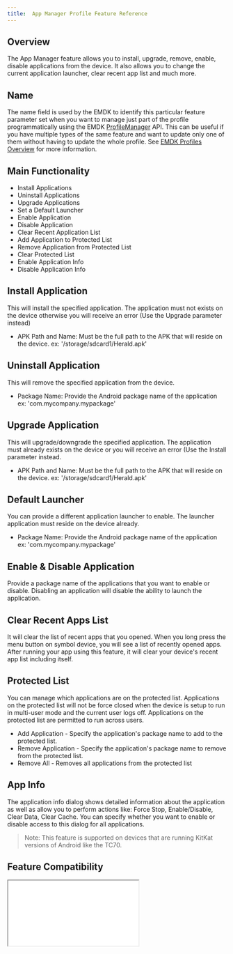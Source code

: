 ```yaml
---
title:  App Manager Profile Feature Reference
---
```


## Overview

The App Manager feature allows you to install, upgrade, remove, enable, disable applications from the device. It also allows you to change the current application launcher, clear recent app list and much more.

## Name
The name field is used by the EMDK to identify this particular feature parameter set when you want to manage just part of the profile programmatically using the EMDK [ProfileManager](/emdk-for-xamarin/1-0/api/ProfileManager) API. This can be useful if you have multiple types of the same feature and want to update only one of them without having to update the whole profile. See [EMDK Profiles Overview](/emdk-for-xamarin/1-0/guide/profiles/usingwizard) for more information.

## Main Functionality

* Install Applications
* Uninstall Applications
* Upgrade Applications
* Set a Default Launcher
* Enable Application
* Disable Application
* Clear Recent Application List
* Add Application to Protected List
* Remove Application from Protected List
* Clear Protected List
* Enable Application Info
* Disable Application Info

## Install Application 
This will install the specified application. The application must not exists on the device otherwise you will receive an error (Use the Upgrade parameter instead)

* APK Path and Name: Must be the full path to the APK that will reside on the device. ex: '/storage/sdcard1/Herald.apk'

## Uninstall Application 
This will remove the specified application from the device.

* Package Name: Provide the Android package name of the application ex: 'com.mycompany.mypackage'

## Upgrade Application
This will upgrade/downgrade the specified application. The application must already exists on the device or you will receive an error (Use the Install parameter instead.

* APK Path and Name: Must be the full path to the APK that will reside on the device. ex: '/storage/sdcard1/Herald.apk'

## Default Launcher
You can provide a different application launcher to enable. The launcher application must reside on the device already.

* Package Name: Provide the Android package name of the application ex: 'com.mycompany.mypackage'

## Enable & Disable Application
Provide a package name of the applications that you want to enable or disable. Disabling an application will disable the ability to launch the application.

## Clear Recent Apps List
It will clear the list of recent apps that you opened. When you long press the menu button on symbol device, you will see a list of recently opened apps. After running your app using this feature, it will clear your device's recent app list including itself.  

## Protected List
You can manage which applications are on the protected list. Applications on the protected list will not be force closed when the device is setup to run in multi-user mode and the current user logs off. Applications on the protected list are permitted to run across users.

* Add Application - Specify the application's package name to add to the protected list.
* Remove Application - Specify the application's package name to remove from the protected list.
* Remove All - Removes all applications from the protected list

## App Info
The application info dialog shows detailed information about the application as well as allow you to perform actions like: Force Stop, Enable/Disable, Clear Data, Clear Cache. You can specify whether you want to enable or disable access to this dialog for all applications.

> Note: This feature is supported on devices that are running KitKat versions of Android like the TC70.

## Feature Compatibility
<iframe src="compare.html#mx=4.3&csp=AppMgr&os=All&embed=true"></iframe> 


